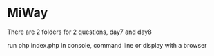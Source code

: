 # MiWay

There are 2 folders for 2 questions, day7 and day8

run php index.php in console, command line or display with a browser